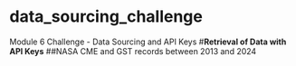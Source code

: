 # data_sourcing_challenge
Module 6 Challenge - Data Sourcing and API Keys
#**Retrieval of Data with API Keys**
##NASA CME and GST records between 2013 and 2024